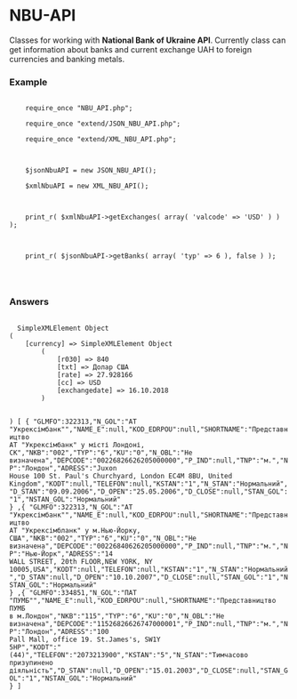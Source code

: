 # NBU-API
Classes for working with **National Bank of Ukraine API**.
Currently class can get information about banks and current exchange UAH to foreign currencies and banking metals.

<h3>Example</h3>
<code>
    require_once "NBU_API.php";<br>
    require_once "extend/JSON_NBU_API.php";<br>
    require_once "extend/XML_NBU_API.php";<br>
    <br>
    $jsonNbuAPI = new JSON_NBU_API();<br>
    $xmlNbuAPI = new XML_NBU_API();<br>
    <br>
    print_r( $xmlNbuAPI->getExchanges( array( 'valcode' => 'USD' ) ) );<br>
    <br>
    print_r( $jsonNbuAPI->getBanks( array( 'typ' => 6 ), false ) );<br>
    <br>
</code>

<h3>Answers</h3>
<code>
  SimpleXMLElement Object
(
    [currency] => SimpleXMLElement Object
        (
            [r030] => 840
            [txt] => Долар США
            [rate] => 27.928166
            [cc] => USD
            [exchangedate] => 16.10.2018
        )

)
[
{ 
"GLMFO":322313,"N_GOL":"АТ "Укрексімбанк"","NAME_E":null,"KOD_EDRPOU":null,"SHORTNAME":"Представництво АТ "Укрексімбанк" у місті Лондоні, СК","NKB":"002","TYP":"6","KU":"0","N_OBL":"Не визначена","DEPCODE":"00226826626205000000","P_IND":null,"TNP":"м.","NP":"Лондон","ADRESS":"Juxon Нouse 100 St. Paul's Churchyard, London EC4M 8BU, United Kingdom","KODT":null,"TELEFON":null,"KSTAN":"1","N_STAN":"Нормальний","D_STAN":"09.09.2006","D_OPEN":"25.05.2006","D_CLOSE":null,"STAN_GOL":"1","NSTAN_GOL":"Нормальний"
 }
,{ 
"GLMFO":322313,"N_GOL":"АТ "Укрексімбанк"","NAME_E":null,"KOD_EDRPOU":null,"SHORTNAME":"Представництво АТ "Укрексімбланк" у м.Нью-Йорку, США","NKB":"002","TYP":"6","KU":"0","N_OBL":"Не визначена","DEPCODE":"00226840626205000000","P_IND":null,"TNP":"м.","NP":"Нью-Йорк","ADRESS":"14 WALL STREET, 20th FLOOR,NEW YORK, NY 10005,USA","KODT":null,"TELEFON":null,"KSTAN":"1","N_STAN":"Нормальний","D_STAN":null,"D_OPEN":"10.10.2007","D_CLOSE":null,"STAN_GOL":"1","NSTAN_GOL":"Нормальний"
 }
,{ 
"GLMFO":334851,"N_GOL":"ПАТ "ПУМБ"","NAME_E":null,"KOD_EDRPOU":null,"SHORTNAME":"Представництво ПУМБ в м.Лондон","NKB":"115","TYP":"6","KU":"0","N_OBL":"Не визначена","DEPCODE":"11526826626747000001","P_IND":null,"TNP":"м.","NP":"Лондон","ADRESS":"100 Pall Mall, office 19. St.James's,  SW1Y 5HP","KODT":"(44)","TELEFON":"2073213900","KSTAN":"5","N_STAN":"Тимчасово призупинено діяльність","D_STAN":null,"D_OPEN":"15.01.2003","D_CLOSE":null,"STAN_GOL":"1","NSTAN_GOL":"Нормальний"
 }
]
 </code>
